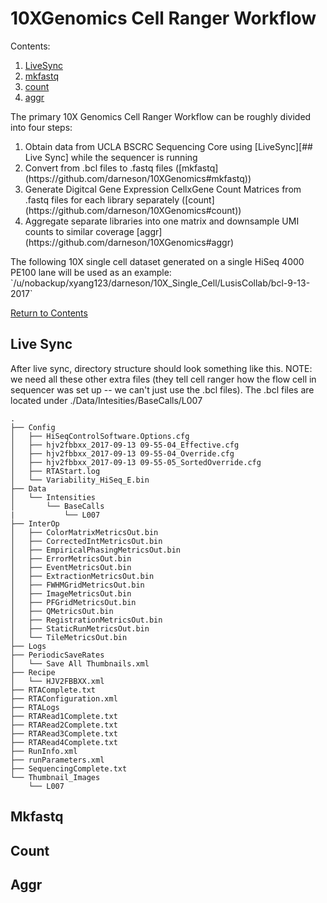 # 10XGenomics Cell Ranger Workflow

Contents: <br />
1. [LiveSync](https://github.com/darneson/10XGenomics#live-sync) <br />
2. [mkfastq](https://github.com/darneson/10XGenomics#mkfastq) <br />
3. [count](https://github.com/darneson/10XGenomics#count) <br />
4. [aggr](https://github.com/darneson/10XGenomics#aggr) <br />

The primary 10X Genomics Cell Ranger Workflow can be roughly divided into four steps:
<ol>
  <li>Obtain data from UCLA BSCRC Sequencing Core using [LiveSync][## Live Sync] while the sequencer is running</li>
  <li>Convert from .bcl files to .fastq files ([mkfastq](https://github.com/darneson/10XGenomics#mkfastq))</li>
  <li>Generate Digitcal Gene Expression CellxGene Count Matrices from .fastq files for each library separately ([count](https://github.com/darneson/10XGenomics#count))</li>
  <li>Aggregate separate libraries into one matrix and downsample UMI counts to similar coverage [aggr](https://github.com/darneson/10XGenomics#aggr)</li>
</ol>
The following 10X single cell dataset generated on a single HiSeq 4000 PE100 lane will be used as an example: <br />
`/u/nobackup/xyang123/darneson/10X_Single_Cell/LusisCollab/bcl-9-13-2017` <br />

[Return to Contents](https://github.com/darneson/10XGenomics/#10xgenomics-cell-ranger-workflow)

## Live Sync

After live sync, directory structure should look something like this. NOTE: we need all these other extra files (they tell cell ranger how the flow cell in sequencer was set up -- we can't just use the .bcl files).
The .bcl files are located under ./Data/Intesities/BaseCalls/L007
```
.
├── Config
│   ├── HiSeqControlSoftware.Options.cfg
│   ├── hjv2fbbxx_2017-09-13 09-55-04_Effective.cfg
│   ├── hjv2fbbxx_2017-09-13 09-55-04_Override.cfg
│   ├── hjv2fbbxx_2017-09-13 09-55-05_SortedOverride.cfg
│   ├── RTAStart.log
│   └── Variability_HiSeq_E.bin
├── Data
│   └── Intensities
│       └── BaseCalls
|           └── L007
├── InterOp
│   ├── ColorMatrixMetricsOut.bin
│   ├── CorrectedIntMetricsOut.bin
│   ├── EmpiricalPhasingMetricsOut.bin
│   ├── ErrorMetricsOut.bin
│   ├── EventMetricsOut.bin
│   ├── ExtractionMetricsOut.bin
│   ├── FWHMGridMetricsOut.bin
│   ├── ImageMetricsOut.bin
│   ├── PFGridMetricsOut.bin
│   ├── QMetricsOut.bin
│   ├── RegistrationMetricsOut.bin
│   ├── StaticRunMetricsOut.bin
│   └── TileMetricsOut.bin
├── Logs
├── PeriodicSaveRates
│   └── Save All Thumbnails.xml
├── Recipe
│   └── HJV2FBBXX.xml
├── RTAComplete.txt
├── RTAConfiguration.xml
├── RTALogs
├── RTARead1Complete.txt
├── RTARead2Complete.txt
├── RTARead3Complete.txt
├── RTARead4Complete.txt
├── RunInfo.xml
├── runParameters.xml
├── SequencingComplete.txt
└── Thumbnail_Images
    └── L007
```

## Mkfastq

## Count

## Aggr
